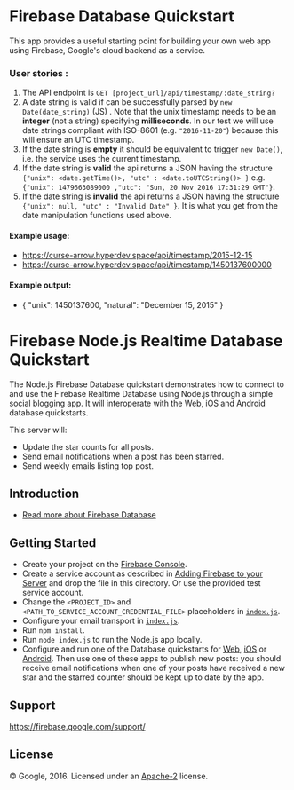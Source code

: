 
# Firebase Database Quickstart
This app provides a useful starting point for building your own web app using Firebase, Google's cloud backend as a service.


### User stories :

1. The API endpoint is `GET [project_url]/api/timestamp/:date_string?`
2. A date string is valid if can be successfully parsed by `new Date(date_string)` (JS) . Note that the unix timestamp needs to be an **integer** (not a string) specifying **milliseconds**. In our test we will use date strings compliant with ISO-8601 (e.g. `"2016-11-20"`) because this will ensure an UTC timestamp.
3. If the date string is **empty** it should be equivalent to trigger `new Date()`, i.e. the service uses the current timestamp.
4. If the date string is **valid** the api returns a JSON having the structure 
`{"unix": <date.getTime()>, "utc" : <date.toUTCString()> }`
e.g. `{"unix": 1479663089000 ,"utc": "Sun, 20 Nov 2016 17:31:29 GMT"}`.
5. If the date string is **invalid** the api returns a JSON having the structure `{"unix": null, "utc" : "Invalid Date" }`. It is what you get from the date manipulation functions used above.

#### Example usage:
* https://curse-arrow.hyperdev.space/api/timestamp/2015-12-15
* https://curse-arrow.hyperdev.space/api/timestamp/1450137600000

#### Example output:
* { "unix": 1450137600, "natural": "December 15, 2015" }

Firebase Node.js Realtime Database Quickstart
==========================================

The Node.js Firebase Database quickstart demonstrates how to connect to and use the Firebase Realtime Database using Node.js through a simple social blogging app. It will interoperate with the Web, iOS and Android database quickstarts.

This server will:
 - Update the star counts for all posts.
 - Send email notifications when a post has been starred.
 - Send weekly emails listing top post.

Introduction
------------

- [Read more about Firebase Database](https://firebase.google.com/docs/database/)

Getting Started
---------------

- Create your project on the [Firebase Console](https://console.firebase.google.com).
- Create a service account as described in [Adding Firebase to your Server](https://firebase.google.com/docs/server/setup) and drop the file in this directory. Or use the provided test service account.
- Change the `<PROJECT_ID>` and `<PATH_TO_SERVICE_ACCOUNT_CREDENTIAL_FILE>` placeholders in [`index.js`](index.js).
- Configure your email transport in [`index.js`](index.js).
- Run `npm install`.
- Run `node index.js` to run the Node.js app locally.
- Configure and run one of the Database quickstarts for [Web](https://github.com/firebase/quickstart-js/tree/master/database), [iOS](https://github.com/firebase/quickstart-ios/tree/master/database) or [Android](https://github.com/firebase/quickstart-android/tree/master/database). Then use one of these apps to publish new posts: you should receive email notifications when one of your posts have received a new star and the starred counter should be kept up to date by the app.

Support
-------

https://firebase.google.com/support/

License
-------

© Google, 2016. Licensed under an [Apache-2](../LICENSE) license.
